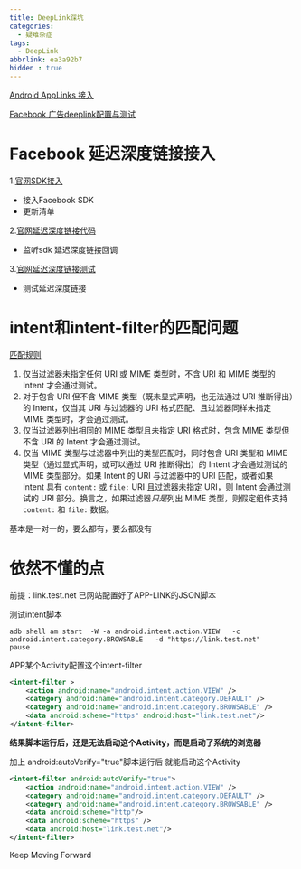 ```yaml
---
title: DeepLink踩坑
categories:
  - 疑难杂症
tags:
  - DeepLink
abbrlink: ea3a92b7
hidden : true
---
```




[Android AppLinks 接入](https://juejin.cn/post/6844903494760349703)

[Facebook 广告deeplink配置与测试](https://blog.csdn.net/wjj1996825/article/details/80932453)



<!-- more -->

# Facebook 延迟深度链接接入



1.[官网SDK接入](https://developers.facebook.com/docs/android/getting-started)

- 接入Facebook SDK
- 更新清单

2.[官网延迟深度链接代码](https://developers.facebook.com/docs/android/deep-linking)

- 监听sdk 延迟深度链接回调

3.[官网延迟深度链接测试](https://developers.facebook.com/tools/app-ads-helper)

- 测试延迟深度链接



# intent和intent-filter的匹配问题

[匹配规则](https://developer.android.com/guide/components/intents-filters?hl=zh-cn)

1. 仅当过滤器未指定任何 URI 或 MIME 类型时，不含 URI 和 MIME 类型的 Intent 才会通过测试。
2. 对于包含 URI 但不含 MIME 类型（既未显式声明，也无法通过 URI 推断得出）的 Intent，仅当其 URI 与过滤器的 URI 格式匹配、且过滤器同样未指定 MIME 类型时，才会通过测试。
3. 仅当过滤器列出相同的 MIME 类型且未指定 URI 格式时，包含 MIME 类型但不含 URI 的 Intent 才会通过测试。
4. 仅当 MIME 类型与过滤器中列出的类型匹配时，同时包含 URI 类型和 MIME 类型（通过显式声明，或可以通过 URI 推断得出）的 Intent 才会通过测试的 MIME 类型部分。如果 Intent 的 URI 与过滤器中的 URI 匹配，或者如果 Intent 具有 `content:` 或 `file:` URI 且过滤器未指定 URI，则 Intent 会通过测试的 URI 部分。换言之，如果过滤器*只是*列出 MIME 类型，则假定组件支持 `content:` 和 `file:` 数据。



基本是一对一的，要么都有，要么都没有





# 依然不懂的点



前提：link.test.net 已网站配置好了APP-LINK的JSON脚本



测试intent脚本

```
adb shell am start  -W -a android.intent.action.VIEW   -c android.intent.category.BROWSABLE   -d "https://link.test.net"
pause
```



APP某个Activity配置这个intent-filter

```xml
<intent-filter >     
    <action android:name="android.intent.action.VIEW" />
    <category android:name="android.intent.category.DEFAULT" />
    <category android:name="android.intent.category.BROWSABLE" />
    <data android:scheme="https" android:host="link.test.net"/>
</intent-filter>
```



**结果脚本运行后，还是无法启动这个Activity，而是启动了系统的浏览器**



加上 android:autoVerify="true"脚本运行后 就能启动这个Activity

```xml
<intent-filter android:autoVerify="true">    
    <action android:name="android.intent.action.VIEW" />
    <category android:name="android.intent.category.DEFAULT" />
    <category android:name="android.intent.category.BROWSABLE" />
    <data android:scheme="http"/>
    <data android:scheme="https" />
    <data android:host="link.test.net"/>
</intent-filter>
```









Keep Moving Forward
